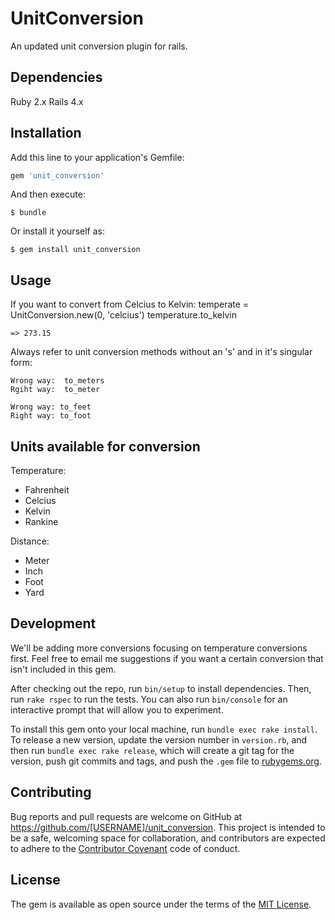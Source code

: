# UnitConversion

An updated unit conversion plugin for rails.

## Dependencies
Ruby 2.x
Rails 4.x

## Installation

Add this line to your application's Gemfile:

```ruby
gem 'unit_conversion'
```

And then execute:

    $ bundle

Or install it yourself as:

    $ gem install unit_conversion

## Usage
If you want to convert from Celcius to Kelvin:
    temperate = UnitConversion.new(0, 'celcius')
    temperature.to_kelvin

    => 273.15

Always refer to unit conversion methods without an 's' and in it's
singular form:

    Wrong way:  to_meters
    Rgiht way:  to_meter

    Wrong way: to_feet
    Right way: to_foot

## Units available for conversion

Temperature:
- Fahrenheit
- Celcius
- Kelvin
- Rankine

Distance:
- Meter
- Inch
- Foot
- Yard

## Development

We'll be adding more conversions focusing on temperature conversions first.  Feel free to email me suggestions if you want a certain conversion that isn't included in this gem.

After checking out the repo, run `bin/setup` to install dependencies. Then, run `rake rspec` to run the tests. You can also run `bin/console` for an interactive prompt that will allow you to experiment.

To install this gem onto your local machine, run `bundle exec rake install`. To release a new version, update the version number in `version.rb`, and then run `bundle exec rake release`, which will create a git tag for the version, push git commits and tags, and push the `.gem` file to [rubygems.org](https://rubygems.org).

## Contributing

Bug reports and pull requests are welcome on GitHub at https://github.com/[USERNAME]/unit_conversion. This project is intended to be a safe, welcoming space for collaboration, and contributors are expected to adhere to the [Contributor Covenant](contributor-covenant.org) code of conduct.


## License

The gem is available as open source under the terms of the [MIT License](http://opensource.org/licenses/MIT).

